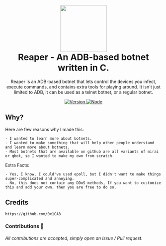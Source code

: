 <h1 align="center">
	<img src="https://static.thenounproject.com/png/4050176-200.png" width="150px"><br>
    Reaper - An ADB-based botnet written in C.
</h1>
<p align="center">
	Reaper is an ADB-based botnet that lets control the devices you infect, execute commands, and contains extra tools for playing around. It isn't just limited 
	to ADB, it can be used as a telnet botnet, or a regular botnet.
</p>

<p align="center">
	<a href="https://deno.land" target="_blank">
    	<img src="https://img.shields.io/badge/Version-1.0.0-7DCDE3?style=for-the-badge" alt="Version">
     </a>
	<a href="https://deno.land" target="_blank">
    	<img src="https://img.shields.io/badge/Deno-1.0.0+-7DCDE3?style=for-the-badge" alt="Node">
     </a>
</p>

## Why?

Here are few reasons why I made this:
```
- I wanted to learn more about botnets.
- I wanted to make something that will help other people understand and learn more about botnets.
- Most botnets that are available on github are all variants of mirai or qbot, so I wanted to make my own from scratch.
```
Extra Facts:
```
- Yes, I know, I could've used epoll, but I didn't want to make things super-complicated and annoying.
- No, this does not contain any DDoS methods, If you want to customize this and add your own, then you are free to do so.
```
## Credits
```
https://github.com/0x1CA3
```
### Contributions 🎉
###### All contributions are accepted, simply open an Issue / Pull request.
